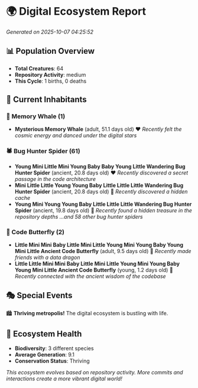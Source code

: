 # 🌍 Digital Ecosystem Report
*Generated on 2025-10-07 04:25:52*

## 📊 Population Overview
- **Total Creatures**: 64
- **Repository Activity**: medium
- **This Cycle**: 1 births, 0 deaths

## 👥 Current Inhabitants

### 🐋 Memory Whale (1)
- **Mysterious Memory Whale** (adult, 51.1 days old) ❤️
  *Recently felt the cosmic energy and danced under the digital stars*

### 🕷️ Bug Hunter Spider (61)
- **Young Mini Little Mini Young Baby Baby Young Little Wandering Bug Hunter Spider** (ancient, 20.8 days old) ❤️
  *Recently discovered a secret passage in the code architecture*
- **Mini Little Little Young Young Baby Little Little Little Wandering Bug Hunter Spider** (ancient, 20.8 days old) 💛
  *Recently discovered a hidden cache*
- **Young Mini Young Young Baby Little Little Little Wandering Bug Hunter Spider** (ancient, 19.8 days old) 💛
  *Recently found a hidden treasure in the repository depths*
  *...and 58 other bug hunter spiders*

### 🦋 Code Butterfly (2)
- **Little Mini Mini Baby Little Mini Little Young Mini Young Baby Young Mini Little Ancient Code Butterfly** (adult, 9.5 days old) 💚
  *Recently made friends with a data dragon*
- **Little Little Mini Mini Baby Little Mini Little Young Mini Young Baby Young Mini Little Ancient Code Butterfly** (young, 1.2 days old) 💚
  *Recently connected with the ancient wisdom of the codebase*

## 🎭 Special Events

🏙️ **Thriving metropolis!** The digital ecosystem is bustling with life.

## 🔬 Ecosystem Health
- **Biodiversity**: 3 different species
- **Average Generation**: 9.1
- **Conservation Status**: Thriving

*This ecosystem evolves based on repository activity. More commits and interactions create a more vibrant digital world!*